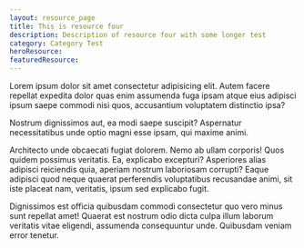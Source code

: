 ```yaml
---
layout: resource_page
title: This is resource four
description: Description of resource four with some longer test
category: Category Test
heroResource:
featuredResource:
---
```


Lorem ipsum dolor sit amet consectetur adipisicing elit. Autem facere repellat expedita dolor quas enim assumenda fuga ipsam atque eius adipisci ipsum saepe commodi nisi quos, accusantium voluptatem distinctio ipsa?


Nostrum dignissimos aut, ea modi saepe suscipit? Aspernatur necessitatibus unde optio magni esse ipsam, qui maxime animi.


Architecto unde obcaecati fugiat dolorem. Nemo ab ullam corporis! Quos quidem possimus veritatis.
Ea, explicabo excepturi? Asperiores alias adipisci reiciendis quia, aperiam nostrum laboriosam corrupti? Eaque adipisci quod neque quaerat perferendis voluptatibus recusandae animi, sit iste placeat nam, veritatis, ipsum sed explicabo fugit.


Dignissimos est officia quibusdam commodi consectetur quo vero minus sunt repellat amet! Quaerat est nostrum odio dicta culpa illum laborum veritatis vitae eligendi, assumenda consequuntur unde. Quibusdam veniam error tenetur.
